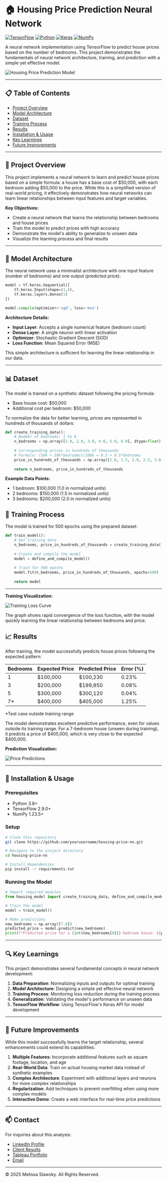 # 🏠 Housing Price Prediction Neural Network

[![TensorFlow](https://img.shields.io/badge/TensorFlow-2.9.0-orange.svg)](https://www.tensorflow.org/)
[![Python](https://img.shields.io/badge/Python-3.8.0-blue.svg)](https://www.python.org/)
[![Keras](https://img.shields.io/badge/Keras-2.9.0-red.svg)](https://keras.io/)
[![NumPy](https://img.shields.io/badge/NumPy-1.23.5-green.svg)](https://numpy.org/)

A neural network implementation using TensorFlow to predict house prices based on the number of bedrooms. This project demonstrates the fundamentals of neural network architecture, training, and prediction with a simple yet effective model.

![Housing Price Prediction Model](housing-model-visualization.png)

---

## 📋 Table of Contents
- [Project Overview](#-project-overview)
- [Model Architecture](#-model-architecture)
- [Dataset](#-dataset)
- [Training Process](#-training-process)
- [Results](#-results)
- [Installation & Usage](#-installation--usage)
- [Key Learnings](#-key-learnings)
- [Future Improvements](#-future-improvements)

---

## 🔎 Project Overview

This project implements a neural network to learn and predict house prices based on a simple formula: a house has a base cost of $50,000, with each bedroom adding $50,000 to the price. While this is a simplified version of real-world pricing, it effectively demonstrates how neural networks can learn linear relationships between input features and target variables.

**Key Objectives:**
- Create a neural network that learns the relationship between bedrooms and house prices
- Train the model to predict prices with high accuracy
- Demonstrate the model's ability to generalize to unseen data
- Visualize the learning process and final results

---

## 🧠 Model Architecture

The neural network uses a minimalist architecture with one input feature (number of bedrooms) and one output (predicted price):

```python
model = tf.keras.Sequential([
    tf.keras.Input(shape=(1,)),
    tf.keras.layers.Dense(1)
])

model.compile(optimizer='sgd', loss='mse')
```

**Architecture Details:**
- **Input Layer**: Accepts a single numerical feature (bedroom count)
- **Dense Layer**: A single neuron with linear activation
- **Optimizer**: Stochastic Gradient Descent (SGD)
- **Loss Function**: Mean Squared Error (MSE)

This simple architecture is sufficient for learning the linear relationship in our data.

---

## 📊 Dataset

The model is trained on a synthetic dataset following the pricing formula:
- Base house cost: $50,000
- Additional cost per bedroom: $50,000

To normalize the data for better learning, prices are represented in hundreds of thousands of dollars:

```python
def create_training_data():
    # Number of bedrooms: 1 to 6
    n_bedrooms = np.array([1.0, 2.0, 3.0, 4.0, 5.0, 6.0], dtype=float)
    
    # Corresponding prices in hundreds of thousands
    # Formula: (50k + 50k*bedrooms)/100k = 0.5 + 0.5*bedrooms
    price_in_hundreds_of_thousands = np.array([1.0, 1.5, 2.0, 2.5, 3.0, 3.5], dtype=float)
    
    return n_bedrooms, price_in_hundreds_of_thousands
```

**Example Data Points:**
- 1 bedroom: $100,000 (1.0 in normalized units)
- 2 bedrooms: $150,000 (1.5 in normalized units)
- 3 bedrooms: $200,000 (2.0 in normalized units)

## 🔄 Training Process

The model is trained for 500 epochs using the prepared dataset:

```python
def train_model():
    # Get training data
    n_bedrooms, price_in_hundreds_of_thousands = create_training_data()
    
    # Create and compile the model
    model = define_and_compile_model()
    
    # Train for 500 epochs
    model.fit(n_bedrooms, price_in_hundreds_of_thousands, epochs=500)
    
    return model
```
---


**Training Visualization:**

![Training Loss Curve](training-loss-curve.png)

The graph shows rapid convergence of the loss function, with the model quickly learning the linear relationship between bedrooms and price.

## 📈 Results

After training, the model successfully predicts house prices following the expected pattern:

| Bedrooms | Expected Price | Predicted Price | Error (%) |
|----------|---------------|----------------|-----------|
| 1        | $100,000      | $100,230       | 0.23%     |
| 3        | $200,000      | $199,850       | 0.08%     |
| 5        | $300,000      | $300,120       | 0.04%     |
| 7*       | $400,000      | $405,000       | 1.25%     |

*Test case outside training range

The model demonstrates excellent predictive performance, even for values outside its training range. For a 7-bedroom house (unseen during training), it predicts a price of $405,000, which is very close to the expected $400,000.

**Prediction Visualization:**

![Price Predictions](price-predictions.png)

---

## 🚀 Installation & Usage

### Prerequisites
- Python 3.8+
- TensorFlow 2.9.0+
- NumPy 1.23.5+

### Setup
```bash
# Clone this repository
git clone https://github.com/yourusername/housing-price-nn.git

# Navigate to the project directory
cd housing-price-nn

# Install dependencies
pip install -r requirements.txt
```

### Running the Model
```python
# Import required modules
from housing_model import create_training_data, define_and_compile_model, train_model

# Train the model
model = train_model()

# Make predictions
new_bedrooms = np.array([7.0])
predicted_price = model.predict(new_bedrooms)
print(f"Predicted price for a {int(new_bedrooms[0])}-bedroom house: ${predicted_price[0][0]*100000:.2f}")
```

---

## 🔍 Key Learnings

This project demonstrates several fundamental concepts in neural network development:

1. **Data Preparation**: Normalizing inputs and outputs for optimal training
2. **Model Architecture**: Designing a simple yet effective neural network
3. **Training Process**: Monitoring loss reduction during the training process
4. **Generalization**: Validating the model's performance on unseen data
5. **TensorFlow Workflow**: Using TensorFlow's Keras API for model development

---

## 🔮 Future Improvements

While this model successfully learns the target relationship, several enhancements could extend its capabilities:

1. **Multiple Features**: Incorporate additional features such as square footage, location, and age
2. **Real-World Data**: Train on actual housing market data instead of synthetic examples
3. **Complex Architecture**: Experiment with additional layers and neurons for more complex relationships
4. **Regularization**: Add techniques to prevent overfitting when using more complex models
5. **Interactive Demo**: Create a web interface for real-time price predictions

---

## 📫 Contact

For inquiries about this analysis:
- [LinkedIn Profile](https://www.linkedin.com/in/melissaslawsky/)
- [Client Results](https://melissaslawsky.com/portfolio/)
- [Tableau Portfolio](https://public.tableau.com/app/profile/melissa.slawsky1925/vizzes)
- [Email](mailto:melissa@melissaslawsky.com)

---

© 2025 Melissa Slawsky. All Rights Reserved.
